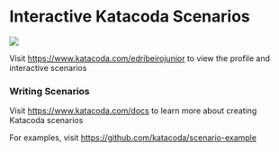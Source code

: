# Interactive Katacoda Scenarios

[![](http://shields.katacoda.com/katacoda/edribeirojunior/count.svg)](https://www.katacoda.com/edribeirojunior "Get your profile on Katacoda.com")

Visit https://www.katacoda.com/edribeirojunior to view the profile and interactive scenarios

### Writing Scenarios
Visit https://www.katacoda.com/docs to learn more about creating Katacoda scenarios

For examples, visit https://github.com/katacoda/scenario-example
